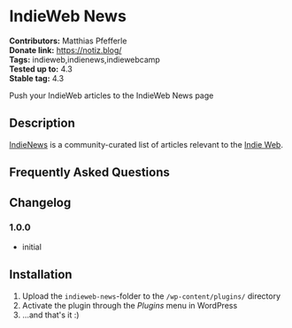 # IndieWeb News #

**Contributors:** Matthias Pfefferle  
**Donate link:** https://notiz.blog/  
**Tags:** indieweb,indienews,indiewebcamp  
**Tested up to:** 4.3  
**Stable tag:** 4.3  

Push your IndieWeb articles to the IndieWeb News page

## Description ##

[IndieNews](http://news.indiewebcamp.com) is a community-curated list of articles relevant to the [Indie Web](http://indiewebcamp.com/).

## Frequently Asked Questions ##

## Changelog ##

### 1.0.0 ###

* initial

## Installation ##

1. Upload the `indieweb-news`-folder to the `/wp-content/plugins/` directory
2. Activate the plugin through the *Plugins* menu in WordPress
3. ...and that's it :)
